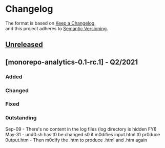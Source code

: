 # Changelog
The format is based on [Keep a Changelog](https://keepachangelog.com/en/1.0.0/),  
and this project adheres to [Semantic Versioning](https://semver.org/spec/v2.0.0.html).  

## [Unreleased]

## [monorepo-analytics-0.1-rc.1] - Q2/2021

### Added

### Changed

### Fixed

### 0utstanding
Sep-09 - There's no content in the log files (log directory is hidden FYI)   
May-31 - und0.sh has t0 be changed s0 it m0difies input.html t0 pr0duce 0utput.htm - Then m0dify the .htm to produce .html and .htm again 
 
[Unreleased]: https://github.com/unclehowell/hbnb/compare/v0.0.1-rtw.11...HEAD  
[0.0.1-rtw.10]: https://github.com/unclehowell/hbnb/compare/v0.0.1-rc.10...v0.0.1-rtw.10  
